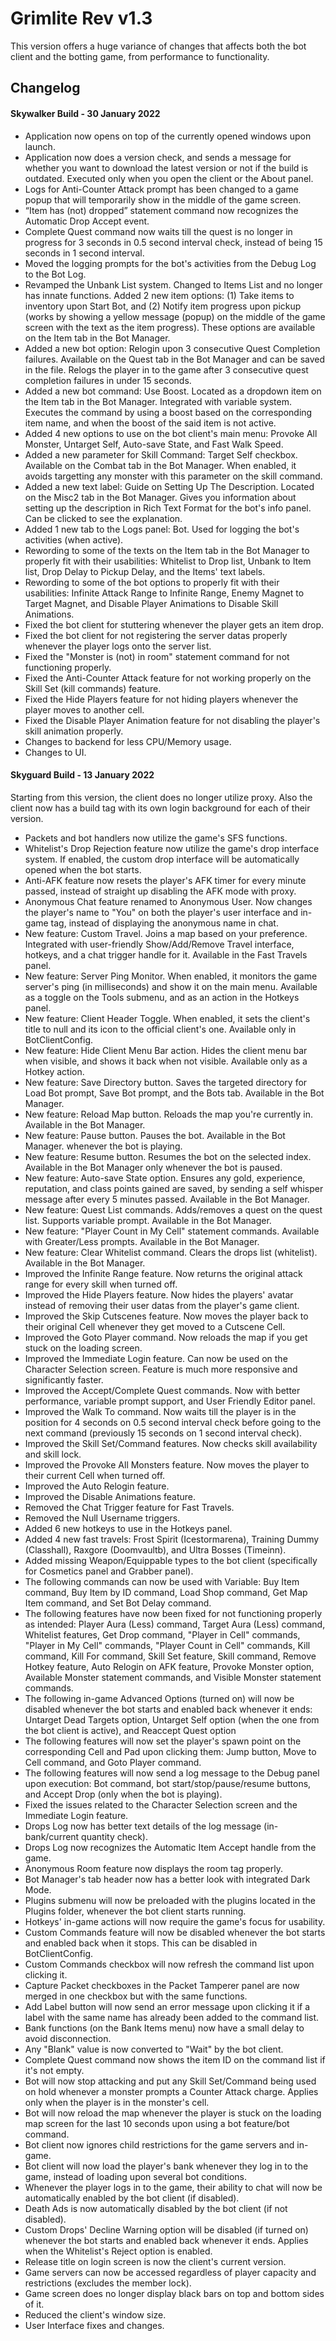 # Grimlite Rev v1.3
This version offers a huge variance of changes that affects both the bot client and the botting game, from performance to functionality. 
## Changelog
#### **Skywalker Build - 30 January 2022**
- Application now opens on top of the currently opened windows upon launch.
- Application now does a version check, and sends a message for whether you want to download the latest version or not if the build is outdated. Executed only when you open the client or the About panel.
- Logs for Anti-Counter Attack prompt has been changed to a game popup that will temporarily show in the middle of the game screen.
- “Item has (not) dropped” statement command now recognizes the Automatic Drop Accept event.
- Complete Quest command now waits till the quest is no longer in progress for 3 seconds in 0.5 second interval check, instead of being 15 seconds in 1 second interval.
- Moved the logging prompts for the bot's activities from the Debug Log to the Bot Log.
- Revamped the Unbank List system. Changed to Items List and no longer has innate functions. Added 2 new item options: (1) Take items to inventory upon Start Bot, and (2) Notify item progress upon pickup (works by showing a yellow message (popup) on the middle of the game screen with the text as the item progress). These options are available on the Item tab in the Bot Manager. 
- Added a new bot option: Relogin upon 3 consecutive Quest Completion failures. Available on the Quest tab in the Bot Manager and can be saved in the file. Relogs the player in to the game after 3 consecutive quest completion failures in under 15 seconds.
- Added a new bot command: Use Boost. Located as a dropdown item on the Item tab in the Bot Manager. Integrated with variable system. Executes the command by using a boost based on the corresponding item name, and when the boost of the said item is not active. 
- Added 4 new options to use on the bot client's main menu: Provoke All Monster, Untarget Self, Auto-save State, and Fast Walk Speed.
- Added a new parameter for Skill Command: Target Self checkbox. Available on the Combat tab in the Bot Manager. When enabled, it avoids targetting any monster with this parameter on the skill command.
- Added a new text label: Guide on Setting Up The Description. Located on the Misc2 tab in the Bot Manager. Gives you information about setting up the description in Rich Text Format for the bot's info panel. Can be clicked to see the explanation.
- Added 1 new tab to the Logs panel: Bot. Used for logging the bot's activities (when active). 
- Rewording to some of the texts on the Item tab in the Bot Manager to properly fit with their usabilities: Whitelist to Drop list, Unbank to Item list, Drop Delay to Pickup Delay, and the Items' text labels.
- Rewording to some of the bot options to properly fit with their usabilities: Infinite Attack Range to Infinite Range, Enemy Magnet to Target Magnet, and Disable Player Animations to Disable Skill Animations.
- Fixed the bot client for stuttering whenever the player gets an item drop.
- Fixed the bot client for not registering the server datas properly whenever the player logs onto the server list.
- Fixed the "Monster is (not) in room" statement command for not functioning properly.
- Fixed the Anti-Counter Attack feature for not working properly on the Skill Set (kill commands) feature.
- Fixed the Hide Players feature for not hiding players whenever the player moves to another cell.
- Fixed the Disable Player Animation feature for not disabling the player's skill animation properly.
- Changes to backend for less CPU/Memory usage.
- Changes to UI.
#### **Skyguard Build - 13 January 2022**
Starting from this version, the client does no longer utilize proxy. Also the client now has a build tag with its own login background for each of their version.
- Packets and bot handlers now utilize the game's SFS functions.
- Whitelist's Drop Rejection feature now utilize the game's drop interface system. If enabled, the custom drop interface will be automatically opened when the bot starts.
- Anti-AFK feature now resets the player's AFK timer for every minute passed, instead of straight up disabling the AFK mode with proxy.
- Anonymous Chat feature renamed to Anonymous User. Now changes the player's name to "You" on both the player's user interface and in-game tag, instead of displaying the anonymous name in chat.
- New feature: Custom Travel. Joins a map based on your preference. Integrated with user-friendly Show/Add/Remove Travel interface, hotkeys, and a chat trigger handle for it. Available in the Fast Travels panel.
- New feature: Server Ping Monitor. When enabled, it monitors the game server's ping (in milliseconds) and show it on the main menu. Available as a toggle on the Tools submenu, and as an action in the Hotkeys panel.
- New feature: Client Header Toggle. When enabled, it sets the client's title to null and its icon to the official client's one. Available only in BotClientConfig.
- New feature: Hide Client Menu Bar action. Hides the client menu bar when visible, and shows it back when not visible. Available only as a Hotkey action.
- New feature: Save Directory button. Saves the targeted directory for Load Bot prompt, Save Bot prompt, and the Bots tab. Available in the Bot Manager.
- New feature: Reload Map button. Reloads the map you're currently in. Available in the Bot Manager.
- New feature: Pause button. Pauses the bot. Available in the Bot Manager. whenever the bot is playing.
- New feature: Resume button. Resumes the bot on the selected index. Available in the Bot Manager only whenever the bot is paused.
- New feature: Auto-save State option. Ensures any gold, experience, reputation, and class points gained are saved, by sending a self whisper message after every 5 minutes passed. Available in the Bot Manager.
- New feature: Quest List commands. Adds/removes a quest on the quest list. Supports variable prompt. Available in the Bot Manager.
- New feature: "Player Count in My Cell" statement commands. Available with Greater/Less prompts. Available in the Bot Manager.
- New feature: Clear Whitelist command. Clears the drops list (whitelist). Available in the Bot Manager.
- Improved the Infinite Range feature. Now returns the original attack range for every skill when turned off.
- Improved the Hide Players feature. Now hides the players' avatar instead of removing their user datas from the player's game client.
- Improved the Skip Cutscenes feature. Now moves the player back to their original Cell whenever they get moved to a Cutscene Cell.
- Improved the Goto Player command. Now reloads the map if you get stuck on the loading screen.
- Improved the Immediate Login feature. Can now be used on the Character Selection screen. Feature is much more responsive and significantly faster. 
- Improved the Accept/Complete Quest commands. Now with better performance, variable prompt support, and User Friendly Editor panel.
- Improved the Walk To command. Now waits till the player is in the position for 4 seconds on 0.5 second interval check before going to the next command (previously 15 seconds on 1 second interval check).
- Improved the Skill Set/Command features. Now checks skill availability and skill lock.
- Improved the Provoke All Monsters feature. Now moves the player to their current Cell when turned off.
- Improved the Auto Relogin feature.
- Improved the Disable Animations feature. 
- Removed the Chat Trigger feature for Fast Travels.
- Removed the Null Username triggers.
- Added 6 new hotkeys to use in the Hotkeys panel.
- Added 4 new fast travels: Frost Spirit (Icestormarena), Training Dummy (Classhall), Raxgore (Doomvaultb), and Ultra Bosses (Timeinn).
- Added missing Weapon/Equippable types to the bot client (specifically for Cosmetics panel and Grabber panel).
- The following commands can now be used with Variable: Buy Item command, Buy Item by ID command, Load Shop command, Get Map Item command, and Set Bot Delay command.
- The following features have now been fixed for not functioning properly as intended: Player Aura (Less) command, Target Aura (Less) command, Whitelist features, Get Drop command, "Player in Cell" commands, "Player in My Cell" commands, "Player Count in Cell" commands, Kill command, Kill For command, Skill Set feature, Skill command, Remove Hotkey feature, Auto Relogin on AFK feature, Provoke Monster option, Available Monster statement commands, and Visible Monster statement commands.
- The following in-game Advanced Options (turned on) will now be disabled whenever the bot starts and enabled back whenever it ends: Untarget Dead Targets option, Untarget Self option (when the one from the bot client is active), and Reaccept Quest option
- The following features will now set the player's spawn point on the corresponding Cell and Pad upon clicking them: Jump button, Move to Cell command, and Goto Player command.
- The following features will now send a log message to the Debug panel upon execution: Bot command, bot start/stop/pause/resume buttons, and Accept Drop (only when the bot is playing).
- Fixed the issues related to the Character Selection screen and the Immediate Login feature.
- Drops Log now has better text details of the log message (in-bank/current quantity check).
- Drops Log now recognizes the Automatic Item Accept handle from the game.
- Anonymous Room feature now displays the room tag properly.
- Bot Manager's tab header now has a better look with integrated Dark Mode.
- Plugins submenu will now be preloaded with the plugins located in the Plugins folder, whenever the bot client starts running.
- Hotkeys' in-game actions will now require the game's focus for usability.
- Custom Commands feature will now be disabled whenever the bot starts and enabled back when it stops. This can be disabled in BotClientConfig.
- Custom Commands checkbox will now refresh the command list upon clicking it.
- Capture Packet checkboxes in the Packet Tamperer panel are now merged in one checkbox but with the same functions.
- Add Label button will now send an error message upon clicking it if a label with the same name has already been added to the command list.
- Bank functions (on the Bank Items menu) now have a small delay to avoid disconnection.
- Any "Blank" value is now converted to "Wait" by the bot client.
- Complete Quest command now shows the item ID on the command list if it's not empty.
- Bot will now stop attacking and put any Skill Set/Command being used on hold whenever a monster prompts a Counter Attack charge. Applies only when the player is in the monster's cell.
- Bot will now reload the map whenever the player is stuck on the loading map screen for the last 10 seconds upon using a bot feature/bot command.
- Bot client now ignores child restrictions for the game servers and in-game.
- Bot client will now load the player's bank whenever they log in to the game, instead of loading upon several bot conditions.
- Whenever the player logs in to the game, their ability to chat will now be automatically enabled by the bot client (if disabled).
- Death Ads is now automatically disabled by the bot client (if not disabled).
- Custom Drops' Decline Warning option will be disabled (if turned on) whenever the bot starts and enabled back whenever it ends. Applies when the Whitelist's Reject option is enabled.
- Release title on login screen is now the client's current version.
- Game servers can now be accessed regardless of player capacity and restrictions (excludes the member lock).
- Game screen does no longer display black bars on top and bottom sides of it.
- Reduced the client's window size.
- User Interface fixes and changes.
